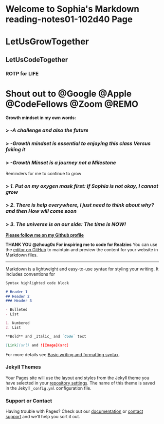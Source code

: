 # Welcome to Sophia's Markdown reading-notes01-102d40 Page

# **LetUsGrowTogether**
## **LetUsCodeTogether**
### **ROTP for LIFE**

# Shout out to **@Google** **@Apple** **@CodeFellows** **@Zoom** **@REMO**

#### Growth mindset in my own words:

###  > ***-A challenge and also the future***
### > ***-Growth mindset is essential to enjoying this class Versus failing it***
### > ***-Growth Minset is a journey not a Milestone***

Reminders for me to continue to grow

### > ***1. Put on my oxygen mask first: If Sophia is not okay, I cannot grow***
### > ***2. There is help everywhere, I just need to think about why? and then How will come soon***
### > ***3. The universe is on our side: The time is NOW!***


**[Please follow me on my Github profile](https://github.com/SophiaG20)**

**THANK YOU @zhoug0x For inspiring me to code for Realzies**
You can use the [editor on GitHub](https://github.com/SophiaG20/reading-notes01-102d40/edit/main/README.md) to maintain and preview the content for your website in Markdown files.

----------------------------------------------------------------------------------------------------------

Markdown is a lightweight and easy-to-use syntax for styling your writing. It includes conventions for

```markdown
Syntax highlighted code block

# Header 1
## Header 2
### Header 3

- Bulleted
- List

1. Numbered
2. List

**Bold** and _Italic_ and `Code` text

[Link](url) and ![Image](src)
```

For more details see [Basic writing and formatting syntax](https://docs.github.com/en/github/writing-on-github/getting-started-with-writing-and-formatting-on-github/basic-writing-and-formatting-syntax).

### Jekyll Themes

Your Pages site will use the layout and styles from the Jekyll theme you have selected in your [repository settings](https://github.com/SophiaG20/reading-notes01-102d40/settings/pages). The name of this theme is saved in the Jekyll `_config.yml` configuration file.

### Support or Contact

Having trouble with Pages? Check out our [documentation](https://docs.github.com/categories/github-pages-basics/) or [contact support](https://support.github.com/contact) and we’ll help you sort it out.
